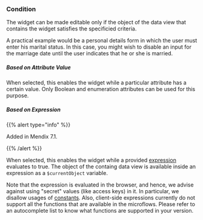 ### Condition

The widget can be made editable only if the object of the data view that contains the widget satisfies the specificied criteria.

A practical example would be a personal details form in which the user must enter his marital status. In this case, you might wish to disable an input for the marriage date until the user indicates that he or she is married.

##### Based on Attribute Value

When selected, this enables the widget while a particular attribute has a certain value. Only Boolean and enumeration attributes can be used for this purpose.

##### Based on Expression

{{% alert type="info" %}}

Added in Mendix 7.1.

{{% /alert %}}

When selected, this enables the widget while a provided [expression](microflow-expressions) evaluates to true. The object of the containg data view is available inside an expression as a `$currentObject` variable.

Note that the expression is evaluated in the browser, and hence, we advise against using "secret" values (like access keys) in it. In particular, we disallow usages of [constants](constants). Also, client-side expressions currently do not support all the functions that are available in the microflows. Please refer to an autocomplete list to know what functions are supported in your version.
